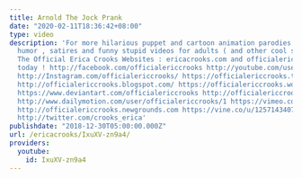 ```yaml
---
title: Arnold The Jock Prank
date: "2020-02-11T18:36:42+08:00"
type: video
description: 'For more hilarious puppet and cartoon animation parodies , Dark Comedy
  humor , satires and funny stupid videos for adults ( and other cool stuff )visit
  The Official Erica Crooks Websites : ericacrooks.com and officialericcrooks.com
  today ! http://facebook.com/officialericcrooks http://youtube.com/user/officialericcrooks
  http://Instagram.com/officialericcrooks/ https://officialericcrooks.tumblr.com/
  http://officialericcrooks.blogspot.com/ https://officialericcrooks.wordpress.com
  https://www.deviantart.com/officialericcrooks http://officialericcrooks.newgrounds.com/follow
  http://www.dailymotion.com/user/officialericcrooks/1 https://vimeo.com/officialericcrooks
  http://officialericcrooks.newgrounds.com https://vine.co/u/1257143407999610880 https://www.pinterest.com/officialec1/
  http://twitter.com/crooks_erica'
publishdate: "2018-12-30T05:00:00.000Z"
url: /ericacrooks/IxuXV-zn9a4/
providers:
  youtube:
    id: IxuXV-zn9a4
---
```

